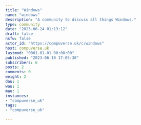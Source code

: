 ```yaml
---
title: "Windows" 
name: "windows"
description: "A community to discuss all things Windows."
type: community
date: "2023-06-24 01:13:12"
draft: false
nsfw: false
actor_id: "https://compuverse.uk/c/windows"
host: compuverse.uk
lastmod: "0001-01-01 00:00:00"
published: "2023-06-10 17:05:30"
subscribers: 6
posts: 2
comments: 0
weight: 2
dau: 1
wau: 1
mau: 1
instances:
- "compuverse_uk"
tags: 
- "compuverse_uk"

---
```

